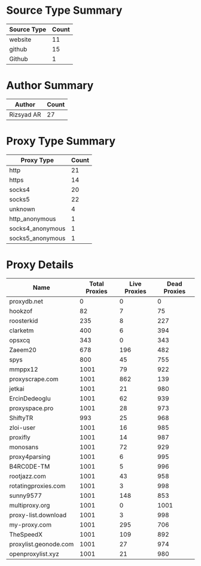 # Source Type Summary

| Source Type | Count |
|-------------|-------|
| website | 11 |
| github | 15 |
| Github | 1 |


# Author Summary

| Author | Count |
|--------|-------|
| Rizsyad AR | 27 |


# Proxy Type Summary

| Proxy Type | Count |
|------------|-------|
| http | 21 |
| https | 14 |
| socks4 | 20 |
| socks5 | 22 |
| unknown | 4 |
| http_anonymous | 1 |
| socks4_anonymous | 1 |
| socks5_anonymous | 1 |


# Proxy Details

| Name | Total Proxies | Live Proxies | Dead Proxies |
|------|---------------|--------------|---------------|
| proxydb.net | 0 | 0 | 0 |
| hookzof | 82 | 7 | 75 |
| roosterkid | 235 | 8 | 227 |
| clarketm | 400 | 6 | 394 |
| opsxcq | 343 | 0 | 343 |
| Zaeem20 | 678 | 196 | 482 |
| spys | 800 | 45 | 755 |
| mmppx12 | 1001 | 79 | 922 |
| proxyscrape.com | 1001 | 862 | 139 |
| jetkai | 1001 | 21 | 980 |
| ErcinDedeoglu | 1001 | 62 | 939 |
| proxyspace.pro | 1001 | 28 | 973 |
| ShiftyTR | 993 | 25 | 968 |
| zloi-user | 1001 | 16 | 985 |
| proxifly | 1001 | 14 | 987 |
| monosans | 1001 | 72 | 929 |
| proxy4parsing | 1001 | 6 | 995 |
| B4RC0DE-TM | 1001 | 5 | 996 |
| rootjazz.com | 1001 | 43 | 958 |
| rotatingproxies.com | 1001 | 3 | 998 |
| sunny9577 | 1001 | 148 | 853 |
| multiproxy.org | 1001 | 0 | 1001 |
| proxy-list.download | 1001 | 3 | 998 |
| my-proxy.com | 1001 | 295 | 706 |
| TheSpeedX | 1001 | 109 | 892 |
| proxylist.geonode.com | 1001 | 27 | 974 |
| openproxylist.xyz | 1001 | 21 | 980 |
